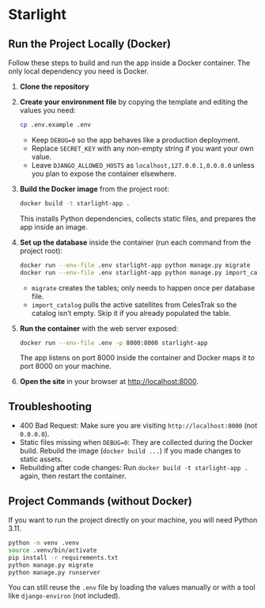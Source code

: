 # Starlight

## Run the Project Locally (Docker)

Follow these steps to build and run the app inside a Docker container. The only local dependency you need is Docker.

1. **Clone the repository**
2. **Create your environment file** by copying the template and editing the values you need:
   ```bash
   cp .env.example .env
   ```
   - Keep `DEBUG=0` so the app behaves like a production deployment.
   - Replace `SECRET_KEY` with any non-empty string if you want your own value.
   - Leave `DJANGO_ALLOWED_HOSTS` as `localhost,127.0.0.1,0.0.0.0` unless you plan to expose the container elsewhere.
3. **Build the Docker image** from the project root:
   ```bash
   docker build -t starlight-app .
   ```
   This installs Python dependencies, collects static files, and prepares the app inside an image.
4. **Set up the database** inside the container (run each command from the project root):
   ```bash
   docker run --env-file .env starlight-app python manage.py migrate
   docker run --env-file .env starlight-app python manage.py import_catalog
   ```
   - `migrate` creates the tables; only needs to happen once per database file.
   - `import_catalog` pulls the active satellites from CelesTrak so the catalog isn’t empty. Skip it if you already populated the table.

5. **Run the container** with the web server exposed:
   ```bash
   docker run --env-file .env -p 8000:8000 starlight-app
   ```
   The app listens on port 8000 inside the container and Docker maps it to port 8000 on your machine.
6. **Open the site** in your browser at [http://localhost:8000](http://localhost:8000).

## Troubleshooting

- 400 Bad Request: Make sure you are visiting `http://localhost:8000` (not `0.0.0.0`).
- Static files missing when `DEBUG=0`: They are collected during the Docker build. Rebuild the image (`docker build ...`) if you made changes to static assets.
- Rebuilding after code changes: Run `docker build -t starlight-app .` again, then restart the container.

## Project Commands (without Docker)

If you want to run the project directly on your machine, you will need Python 3.11.

```bash
python -m venv .venv
source .venv/bin/activate
pip install -r requirements.txt
python manage.py migrate
python manage.py runserver
```

You can still reuse the `.env` file by loading the values manually or with a tool like `django-environ` (not included).

